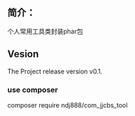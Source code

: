 ## 简介：
个人常用工具类封装phar包

## Vesion
The Project release version v0.1.

### use composer
composer require ndj888/com_jjcbs_tool
